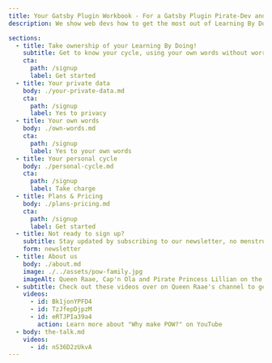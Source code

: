 ```yaml
---
title: Your Gatsby Plugin Workbook - For a Gatsby Plugin Pirate-Dev and a Dev Rel at a CMS
description: We show web devs how to get the most out of Learning By Doing through Gatsby and rum-fueled treasure hunts in the sharky waters around the Gatsby islands. For a more piraty dev-life!`,

sections:
  - title: Take ownership of your Learning By Doing!
    subtitle: Get to know your cycle, using your own words without worrying that the data will end up in the hands of Facebook.
    cta:
      path: /signup
      label: Get started
  - title: Your private data
    body: ./your-private-data.md
    cta:
      path: /signup
      label: Yes to privacy
  - title: Your own words
    body: ./own-words.md
    cta:
      path: /signup
      label: Yes to your own words
  - title: Your personal cycle
    body: ./personal-cycle.md
    cta:
      path: /signup
      label: Take charge
  - title: Plans & Pricing
    body: ./plans-pricing.md
    cta:
      path: /signup
      label: Get started
  - title: Not ready to sign up?
    subtitle: Stay updated by subscribing to our newsletter, no menstruation experience needed ;)
    form: newsletter
  - title: About us
    body: ./about.md
    image: ./../assets/pow-family.jpg
    imageAlt: Queen Raae, Cap'n Ola and Pirate Princess Lillian on the launch of POW!
  - subtitle: Check out these videos over on Queen Raae's channel to get to know us better 👇👇👇
    videos:
      - id: Bk1jonYPFD4
      - id: TzJfepDjpzM
      - id: eRTJPIa39a4
        action: Learn more about "Why make POW?" on YouTube
  - body: the-talk.md
    videos:
      - id: nS36D2zUkvA
---
```

